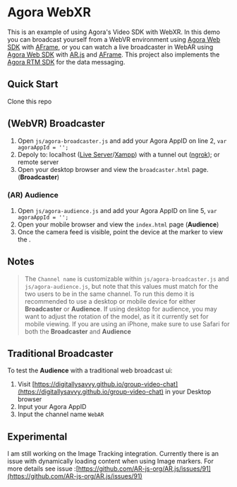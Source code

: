 # Agora WebXR
This is an example of using Agora's Video SDK with WebXR. In this demo you can broadcast yourself from a WebVR environment using [Agora Web SDK](https://docs.agora.io/en/Video/API%20Reference/web/index.html) with [AFrame](https://github.com/aframevr/aframe), or you can watch a live broadcaster in WebAR using [Agora Web SDK](https://docs.agora.io/en/Video/API%20Reference/web/index.html) with [AR.js](https://github.com/AR-js-org/AR.js) and [AFrame](https://github.com/aframevr/aframe). This project also implements the [Agora RTM SDK](https://docs.agora.io/en/Real-time-Messaging/API%20Reference/RTM_web/index.html) for the data messaging.

## Quick Start ##
Clone this repo

## (WebVR) Broadcaster ##
1. Open `js/agora-broadcaster.js` and add your Agora AppID on line 2, `var agoraAppId = '';`
2. Depoly to: localhost ([Live Server](https://marketplace.visualstudio.com/items?itemName=ritwickdey.LiveServer)/[Xampp](https://www.apachefriends.org/index.html)) with a tunnel out ([ngrok](https://ngrok.com)); or remote server
3. Open your desktop browser and view the `broadcaster.html` page. (**Broadcaster**)

### (AR) Audience ###
1. Open `js/agora-audience.js` and add your Agora AppID on line 5, `var agoraAppId = '';`
2. Open your mobile browser and view the `index.html` page (**Audience**)
3. Once the camera feed is visible, point the device at the marker to view the .


## Notes ##
> The `Channel name` is customizable within `js/agora-broadcaster.js` and `js/agora-audience.js`, but note that this values must match for the two users to be in the same channel.
To run this demo it is recommended to use a desktop or mobile device for either **Broadcaster** or **Audience**. If using desktop for audience, you may want to adjust the rotation of the model, as it it currently set for mobile viewing.
> If you are using an iPhone, make sure to use Safari for both the **Broadcaster** and **Audience**

## Traditional Broadcaster ##
To test the **Audience** with a traditional web broadcast ui:
1. Visit [https://digitallysavvy.github.io/group-video-chat](https://digitallysavvy.github.io/group-video-chat) in your Desktop browser
2. Input your Agora AppID
3. Input the channel name `WebAR`

## Experimental ##
I am still working on the Image Tracking integration. Currently there is an issue with dynamically loading content when using Image markers. For more details see issue :[https://github.com/AR-js-org/AR.js/issues/91](https://github.com/AR-js-org/AR.js/issues/91)
